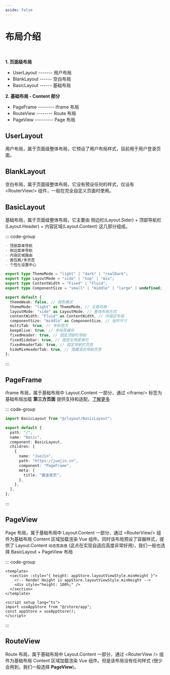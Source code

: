 ```yaml
---
aside: false
---
```


# 布局介绍

<br/>

**1. 页面级布局**

- UserLayout ------- 用户布局
- BlankLayout ------ 空白布局
- BasicLayout ------ 基础布局

**2. 基础布局 - Content 部分**

- PageFrame -------- iframe 布局
- RouteView -------- Route 布局
- PageView --------- Page 布局

## UserLayout

用户布局，属于页面级整体布局，它预设了用户布局样式，目前用于用户登录页面。

## BlankLayout

空白布局，属于页面级整体布局，它没有预设任何的样式，仅设有 \<RouterView/> 组件，一般在完全自定义页面时使用。

## BasicLayout

基础布局，属于页面级整体布局，它主要由 侧边栏(Layout.Sider) + 顶部导航栏(Layout.Header) + 内容区域(Layout.Content) 这几部分组成。

::: code-group

```markdown [功能板块]
- 顶部菜单导航
- 侧边菜单导航
- 内容区域路由
- 面包屑/多页签
- 个性化设置中心
```

```typescript [预设配置]
export type ThemeMode = "light" | "dark" | "realDark";
export type LayoutMode = "side" | "top" | "mix";
export type ContentWidth = "Fixed" | "Fluid";
export type ComponentSize = "small" | "middle" | "large" | undefined;

export default {
  themeWeak: false, // 弱色模式
  themeMode: "light" as ThemeMode, // 主题风格
  layoutMode: "side" as LayoutMode, // 整体布局方式
  contentWidth: "Fluid" as ContentWidth, // 内容区布局
  componentSize: "middle" as ComponentSize, // 组件尺寸
  multiTab: true, // 多标签页
  keepAlive: true, // 多标签缓存
  fixedHeader: true, // 固定顶部栏导航
  fixedSidebar: true, // 固定左侧菜单栏
  fixedHeaderTab: true, // 固定导航栏页签
  hideMixHeaderTab: true, // 隐藏混合导航页签
};
```

:::

## PageFrame

iframe 布局，属于基础布局中 Layout.Content 一部分，通过 \<iframe/> 标签为基础布局加载 **第三方页面** 提供支持和适配。[了解更多](/guide/routers#定义外部路由)

::: code-group

```typescript [范例 - 掘金首页]
import BasicLayout from "@/layout/BasicLayout";

export default {
  path: "/",
  name: "Basic",
  component: BasicLayout,
  children: [
    {
      name: "JueJin",
      path: "https://juejin.cn",
      component: "PageFrame",
      meta: {
        title: "掘金首页",
      },
    },
  ],
};
```

:::

## PageView

Page 布局，属于基础布局中 Layout.Content 一部分，通过 \<RouterView/> 组件为基础布局 Content 区域加载渲染 Vue 组件。同时该布局预设了容器样式，提供了 Layout.Content `动态宽高值` (这点在实现自适应高度非常好用)，我们一般也选择 BasicLayout + PageView 布局

::: code-group

```vue [范例 - 自适应高度]
<template>
  <section :style="{ height: appStore.layoutViewStyle.minHeight }">
    <!-- Render Height is appStore.layoutViewStyle.minHeight -->
    <div style="height: 100%;" />
  </section>
</template>

<script setup lang="ts">
import useAppStore from "@/store/app";
const appStore = useAppStore();
</script>
```

:::

## RouteView

Route 布局，属于基础布局中 Layout.Content 一部分，通过 \<RouterView /> 组件为基础布局 Content 区域加载渲染 Vue 组件。但是该布局没有任何样式 (很少会用到，我们一般选择 **PageView**)。

